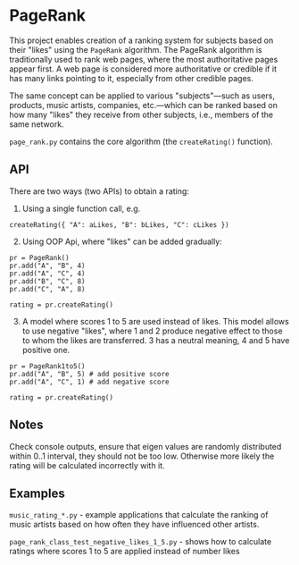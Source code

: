 # PageRank

This project enables creation of a ranking system for subjects based on their "likes" using the `PageRank` algorithm. The PageRank algorithm is traditionally used to rank web pages, where the most authoritative pages appear first. A web page is considered more authoritative or credible if it has many links pointing to it, especially from other credible pages.

The same concept can be applied to various "subjects"—such as users, products, music artists, companies, etc.—which can be ranked based on how many "likes" they receive from other subjects, i.e., members of the same network.

`page_rank.py` contains the core algorithm (the `createRating()` function).

## API
There are two ways (two APIs) to obtain a rating:

1. Using a single function call, e.g.
```
createRating({ "A": aLikes, "B": bLikes, "C": cLikes })
```
2. Using OOP Api, where "likes" can be added gradually:
```
pr = PageRank()
pr.add("A", "B", 4)
pr.add("A", "C", 4)
pr.add("B", "C", 8)
pr.add("C", "A", 8)

rating = pr.createRating()
```
3. A model where scores 1 to 5 are used instead of likes. This model allows to use negative "likes", where 1 and 2 produce negative effect to those to whom the likes are transferred. 3 has a neutral meaning, 4 and 5 have positive one.
```
pr = PageRank1to5()
pr.add("A", "B", 5) # add positive score
pr.add("A", "C", 1) # add negative score

rating = pr.createRating()
```

## Notes
Check console outputs, ensure that eigen values are randomly distributed within 0..1 interval, they should not be too low.
Otherwise more likely the rating will be calculated incorrectly with it.

## Examples
`music_rating_*.py` - example applications that calculate the ranking of music artists based on how often they have influenced other artists.

`page_rank_class_test_negative_likes_1_5.py` - shows how to calculate ratings where scores 1 to 5 are applied instead of number likes
